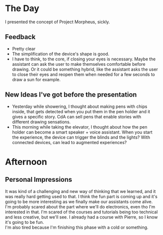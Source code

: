 # The Day
I presented the concept of Project Morpheus, sickly.

## Feedback
- Pretty clear
- The simplification of the device's shape is good.
- I have to think, to the core, if closing your eyes is necessary. Maybe the assistant can ask the user to make themselves comfortable before drawing. Or it could be something hybrid, like the assistant asks the user to close their eyes and reopen them when needed for a few seconds to draw a sun for example.

## New Ideas I've got before the presentation
- Yesterday while showering, I thought about making pens with chips inside, that gets detected when you put them in the pen holder and it gives a specific story. CdA can sell pens that enable stories with different drawing sensations.
- This morning while taking the elevator, I thought about how the pen holder can become a smart speaker + voice assistant. When you start the experience, the device can trigger the blinds and the lights? With connected devices, can lead to augmented experiences?

# Afternoon
## Personal Impressions
It was kind of a challenging and new way of thinking that we learned, and it was really hard getting used to that. I think the fun part is coming up and it's going to be more interesting as we finally make our assistants come alive.
<br>
I'm probably scared about the part where we'll do electronics, even tho I'm interested in that. I'm scared of the courses and tutorials being too technical and less creative, but we'll see. I already had a course with Pierre, so I know it's going to be fun.
<br>
I'm also tired because I'm finishing this phase with a cold or something.
